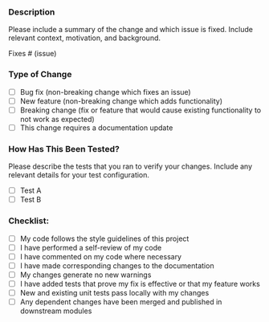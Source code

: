 ### Description

Please include a summary of the change and which issue is fixed. Include relevant context, motivation, and background.

Fixes # (issue)

### Type of Change
- [ ] Bug fix (non-breaking change which fixes an issue)
- [ ] New feature (non-breaking change which adds functionality)
- [ ] Breaking change (fix or feature that would cause existing functionality to not work as expected)
- [ ] This change requires a documentation update

### How Has This Been Tested?
Please describe the tests that you ran to verify your changes. Include any relevant details for your test configuration.

- [ ] Test A
- [ ] Test B

### Checklist:
- [ ] My code follows the style guidelines of this project
- [ ] I have performed a self-review of my code
- [ ] I have commented on my code where necessary
- [ ] I have made corresponding changes to the documentation
- [ ] My changes generate no new warnings
- [ ] I have added tests that prove my fix is effective or that my feature works
- [ ] New and existing unit tests pass locally with my changes
- [ ] Any dependent changes have been merged and published in downstream modules
